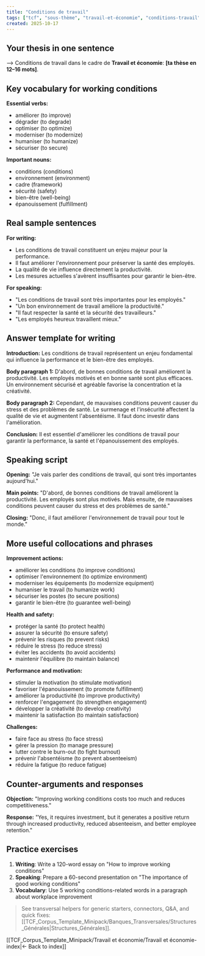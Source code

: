 ```yaml
---
title: "Conditions de travail"
tags: ["tcf", "sous-thème", "travail-et-économie", "conditions-travail"]
created: 2025-10-17
---
```


## Your thesis in one sentence
⟶ Conditions de travail dans le cadre de **Travail et économie**: __[ta thèse en 12–16 mots]__.

## Key vocabulary for working conditions

**Essential verbs:**
- améliorer (to improve)
- dégrader (to degrade)
- optimiser (to optimize)
- moderniser (to modernize)
- humaniser (to humanize)
- sécuriser (to secure)

**Important nouns:**
- conditions (conditions)
- environnement (environment)
- cadre (framework)
- sécurité (safety)
- bien-être (well-being)
- épanouissement (fulfillment)

## Real sample sentences

**For writing:**
- Les conditions de travail constituent un enjeu majeur pour la performance.
- Il faut améliorer l'environnement pour préserver la santé des employés.
- La qualité de vie influence directement la productivité.
- Les mesures actuelles s'avèrent insuffisantes pour garantir le bien-être.

**For speaking:**
- "Les conditions de travail sont très importantes pour les employés."
- "Un bon environnement de travail améliore la productivité."
- "Il faut respecter la santé et la sécurité des travailleurs."
- "Les employés heureux travaillent mieux."

## Answer template for writing

**Introduction:**
Les conditions de travail représentent un enjeu fondamental qui influence la performance et le bien-être des employés.

**Body paragraph 1:**
D'abord, de bonnes conditions de travail améliorent la productivité. Les employés motivés et en bonne santé sont plus efficaces. Un environnement sécurisé et agréable favorise la concentration et la créativité.

**Body paragraph 2:**
Cependant, de mauvaises conditions peuvent causer du stress et des problèmes de santé. Le surmenage et l'insécurité affectent la qualité de vie et augmentent l'absentéisme. Il faut donc investir dans l'amélioration.

**Conclusion:**
Il est essentiel d'améliorer les conditions de travail pour garantir la performance, la santé et l'épanouissement des employés.

## Speaking script

**Opening:**
"Je vais parler des conditions de travail, qui sont très importantes aujourd'hui."

**Main points:**
"D'abord, de bonnes conditions de travail améliorent la productivité. Les employés sont plus motivés. Mais ensuite, de mauvaises conditions peuvent causer du stress et des problèmes de santé."

**Closing:**
"Donc, il faut améliorer l'environnement de travail pour tout le monde."

## More useful collocations and phrases

**Improvement actions:**
- améliorer les conditions (to improve conditions)
- optimiser l'environnement (to optimize environment)
- moderniser les équipements (to modernize equipment)
- humaniser le travail (to humanize work)
- sécuriser les postes (to secure positions)
- garantir le bien-être (to guarantee well-being)

**Health and safety:**
- protéger la santé (to protect health)
- assurer la sécurité (to ensure safety)
- prévenir les risques (to prevent risks)
- réduire le stress (to reduce stress)
- éviter les accidents (to avoid accidents)
- maintenir l'équilibre (to maintain balance)

**Performance and motivation:**
- stimuler la motivation (to stimulate motivation)
- favoriser l'épanouissement (to promote fulfillment)
- améliorer la productivité (to improve productivity)
- renforcer l'engagement (to strengthen engagement)
- développer la créativité (to develop creativity)
- maintenir la satisfaction (to maintain satisfaction)

**Challenges:**
- faire face au stress (to face stress)
- gérer la pression (to manage pressure)
- lutter contre le burn-out (to fight burnout)
- prévenir l'absentéisme (to prevent absenteeism)
- réduire la fatigue (to reduce fatigue)

## Counter-arguments and responses

**Objection:** "Improving working conditions costs too much and reduces competitiveness."

**Response:** "Yes, it requires investment, but it generates a positive return through increased productivity, reduced absenteeism, and better employee retention."

## Practice exercises

1. **Writing**: Write a 120-word essay on "How to improve working conditions"
2. **Speaking**: Prepare a 60-second presentation on "The importance of good working conditions"
3. **Vocabulary**: Use 5 working conditions-related words in a paragraph about workplace improvement

> See transversal helpers for generic starters, connectors, Q&A, and quick fixes: [[TCF_Corpus_Template_Minipack/Banques_Transversales/Structures_Générales|Structures_Générales]].

[[TCF_Corpus_Template_Minipack/Travail et économie/Travail et économie-index|← Back to index]]
